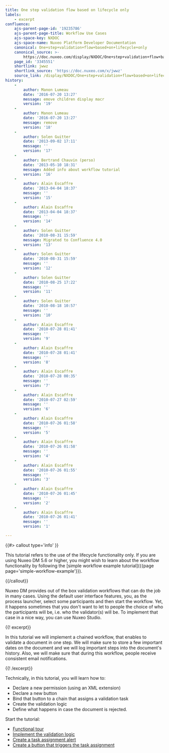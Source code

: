 ```yaml
---
title: One step validation flow based on lifecycle only
labels:
    - excerpt
confluence:
    ajs-parent-page-id: '19235786'
    ajs-parent-page-title: Workflow Use Cases
    ajs-space-key: NXDOC
    ajs-space-name: Nuxeo Platform Developer Documentation
    canonical: One+step+validation+flow+based+on+lifecycle+only
    canonical_source: >-
        https://doc.nuxeo.com/display/NXDOC/One+step+validation+flow+based+on+lifecycle+only
    page_id: '3345551'
    shortlink: jwwz
    shortlink_source: 'https://doc.nuxeo.com/x/jwwz'
    source_link: /display/NXDOC/One+step+validation+flow+based+on+lifecycle+only
history:
    - 
        author: Manon Lumeau
        date: '2016-07-20 13:27'
        message: emove children display macr
        version: '19'
    - 
        author: Manon Lumeau
        date: '2016-07-20 13:27'
        message: remove
        version: '18'
    - 
        author: Solen Guitter
        date: '2013-09-02 17:11'
        message: ''
        version: '17'
    - 
        author: Bertrand Chauvin (perso)
        date: '2013-05-10 18:31'
        message: Added info about workflow tutorial
        version: '16'
    - 
        author: Alain Escaffre
        date: '2013-04-04 18:37'
        message: ''
        version: '15'
    - 
        author: Alain Escaffre
        date: '2013-04-04 18:37'
        message: ''
        version: '14'
    - 
        author: Solen Guitter
        date: '2010-08-31 15:59'
        message: Migrated to Confluence 4.0
        version: '13'
    - 
        author: Solen Guitter
        date: '2010-08-31 15:59'
        message: ''
        version: '12'
    - 
        author: Solen Guitter
        date: '2010-08-25 17:22'
        message: ''
        version: '11'
    - 
        author: Solen Guitter
        date: '2010-08-18 10:57'
        message: ''
        version: '10'
    - 
        author: Alain Escaffre
        date: '2010-07-28 01:41'
        message: ''
        version: '9'
    - 
        author: Alain Escaffre
        date: '2010-07-28 01:41'
        message: ''
        version: '8'
    - 
        author: Alain Escaffre
        date: '2010-07-28 00:35'
        message: ''
        version: '7'
    - 
        author: Alain Escaffre
        date: '2010-07-27 02:59'
        message: ''
        version: '6'
    - 
        author: Alain Escaffre
        date: '2010-07-26 01:58'
        message: ''
        version: '5'
    - 
        author: Alain Escaffre
        date: '2010-07-26 01:58'
        message: ''
        version: '4'
    - 
        author: Alain Escaffre
        date: '2010-07-26 01:55'
        message: ''
        version: '3'
    - 
        author: Alain Escaffre
        date: '2010-07-26 01:45'
        message: ''
        version: '2'
    - 
        author: Alain Escaffre
        date: '2010-07-26 01:41'
        message: ''
        version: '1'

---
```

{{#> callout type='info' }}

This tutorial refers to the use of the lifecycle functionality only. If you are using Nuxeo DM 5.6 or higher, you might wish to learn about the workflow functionality by following the [simple workflow example tutorial]({{page page='simple-workflow-example'}}).

{{/callout}}

Nuxeo DM provides out of the box validation workflows that can do the job in many cases. Using the default user interface features, you, as the process launcher, select some participants and then start the workflow. Yet, it happens sometimes that you don't want to let to people the choice of who the participants will be, i.e. who the validator(s) will be. To implement that case in a nice way, you can use Nuxeo Studio.

{{! excerpt}}

In this tutorial we will implement a chained workflow, that enables to validate a document in one step. We will make sure to store a few important dates on the document and we will log important steps into the document's history. Also, we will make sure that during this workflow, people receive consistent email notifications.

{{! /excerpt}}

Technically, in this tutorial, you will learn how to:

*   Declare a new permission (using an XML extension)
*   Declare a new button
*   Bind that button to a chain that assigns a validation task
*   Create the validation logic
*   Define what happens in case the document is rejected.

Start the tutorial:

*   [Functional tour](https://doc.nuxeo.com/display/NXDOC/Functional+tour)
*   [Implement the validation logic](https://doc.nuxeo.com/display/NXDOC/Implement+the+validation+logic)
*   [Create a task assignment alert](https://doc.nuxeo.com/display/NXDOC/Create+a+task+assignment+alert)
*   [Create a button that triggers the task assignment](https://doc.nuxeo.com/display/NXDOC/Create+a+button+that+triggers+the+task+assignment)